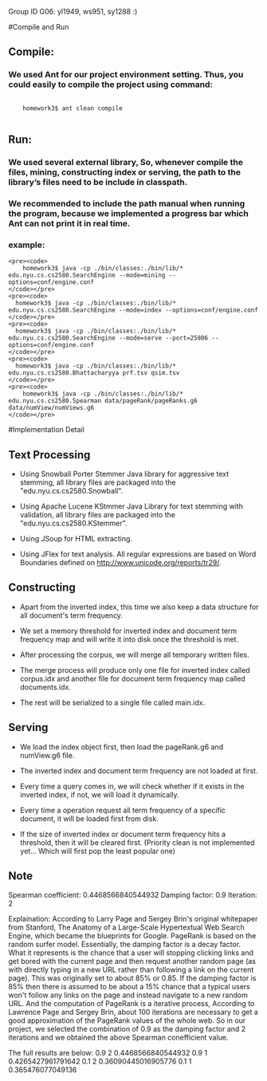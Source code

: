 Group ID G06: yl1949, ws951, sy1288 :)

#Compile and Run

## Compile:

### We used Ant for our project environment setting. Thus, you could easily to compile the project using command:
  <pre><code>
    homework3$ ant clean compile
  </code></pre>

## Run:

### We used several external library, So, whenever compile the files, mining, constructing index or serving, the path to the library’s files need to be include in classpath.

### We recommended to include the path manual when running the program, because we implemented a progress bar which Ant can not print it in real time.

### example:
    <pre><code>
        homework3$ java -cp ./bin/classes:./bin/lib/* edu.nyu.cs.cs2580.SearchEngine --mode=mining --options=conf/engine.conf
  	</code></pre>
  	<pre><code>
  	  homework3$ java -cp ./bin/classes:./bin/lib/* edu.nyu.cs.cs2580.SearchEngine --mode=index --options=conf/engine.conf
  	</code></pre>
  	<pre><code>
  	  homework3$ java -cp ./bin/classes:./bin/lib/* edu.nyu.cs.cs2580.SearchEngine --mode=serve --port=25806 --options=conf/engine.conf
  	</code></pre>
  	<pre><code>
  	  homework3$ java -cp ./bin/classes:./bin/lib/* edu.nyu.cs.cs2580.Bhattacharyya prf.tsv qsim.tsv
  	</code></pre>
  	<pre><code>
        homework3$ java -cp ./bin/classes:./bin/lib/* edu.nyu.cs.cs2580.Spearman data/pageRank/pageRanks.g6 data/numView/numViews.g6
    </code></pre>

#Implementation Detail

## Text Processing
- Using Snowball Porter Stemmer Java library for aggressive text stemming, all library files are packaged into the "edu.nyu.cs.cs2580.Snowball".

- Using Apache Lucene KStmmer Java Library for text stemming with validation, all library files are packaged into the "edu.nyu.cs.cs2580.KStemmer".

- Using JSoup for HTML extracting.

- Using JFlex for text analysis. All regular expressions are based on Word Boundaries defined on http://www.unicode.org/reports/tr29/.

## Constructing
- Apart from the inverted index, this time we also keep a data structure for all document's term frequency.

- We set a memory threshold for inverted index and document term frequency map and will write it into disk once the threshold is met.

- After processing the corpus, we will merge all temporary written files.

- The merge process will produce only one file for inverted index called corpus.idx and another file for document term frequency map called documents.idx.

- The rest will be serialized to a single file called main.idx.

## Serving
- We load the index object first, then load the pageRank.g6 and numView.g6 file.

- The inverted index and document term frequency are not loaded at first.

- Every time a query comes in, we will check whether if it exists in the inverted index, if not, we will load it dynamically.

- Every time a operation request all term frequency of a specific document, it will be loaded first from disk.

- If the size of inverted index or document term frequency hits a threshold, then it will be cleared first. (Priority clean is not implemented yet... Which will first pop the least popular one)

## Note
Spearman coefficient: 0.4468566840544932
Damping factor: 0.9
Iteration: 2

Explaination:
According to Larry Page and Sergey Brin's original whitepaper from Stanford, The Anatomy of a Large-Scale Hypertextual Web Search Engine, which became the blueprints for Google. PageRank is based
on the random surfer model. Essentially, the damping factor is a decay factor. What it represents is the chance that a user will stopping clicking links and get bored with the current page and then request another
random page (as with directly typing in a new URL rather than following a link on the current page). This was originally set to about 85% or 0.85. If the damping factor is 85% then there is assumed to be about a
15% chance that a typical users won't follow any links on the page and instead navigate to a new random URL. And the computation of PageRank is a iterative process,  According to Lawrence Page and Sergey Brin,
about 100 iterations are necessary to get a good approximation of the PageRank values of the whole web. So in our project, we selected the combination of 0.9 as the damping factor and 2 iterations and we
obtained the above Spearman conefficient value.

The full results are below:
0.9  2   0.4468566840544932
0.9  1   0.4265427961791642
0.1  2   0.36090445016905776
0.1  1   0.365476077049136
